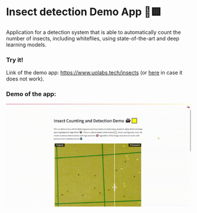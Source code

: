 # Insect detection Demo App 🦟🟨
Application for a detection system that is able to automatically count the number of insects, including whiteflies, using state-of-the-art and deep learning models.

### Try it!
Link of the demo app: https://www.uolabs.tech/insects (or [here](https://gonzalorecio-insect-detection-demo-app-main-drz66u.streamlitapp.com/) in case it does not work).

### Demo of the app:
![Alt Text](data/app-demo.gif)
